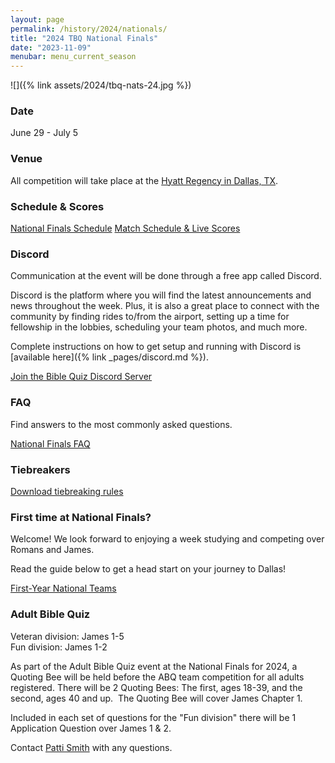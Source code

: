 ```yaml
---
layout: page
permalink: /history/2024/nationals/
title: "2024 TBQ National Finals"
date: "2023-11-09"
menubar: menu_current_season
---
```


![]({% link assets/2024/tbq-nats-24.jpg %})

### Date

June 29 - July 5

### Venue

All competition will take place at the [Hyatt Regency in Dallas, TX](https://www.hyatt.com/en-US/hotel/texas/hyatt-regency-dallas/dfwrd).

<!-- Hotel for 1-4 in a room $139.00. (Regular rate $201.00). Discounted parking at $10.00 per day. (Regular rate $22.00) -->

<!-- <a href="https://www.hyatt.com/en-US/group-booking/DFWRD/G-BIBL" class="button is-primary">Book your room</a> -->

<!-- NOTE: The deadline to get the discounted rate for the hotel is **Tuesday, May 28, 2024**. -->

### Schedule & Scores

<!-- 40 teams compete over 4 days for the National Chamionship.

There will be a 1-on-1 Tournament for those Championship quizzers whose team does not make it.
_(need minimum of 5 quizzers for the 1 on 1 tournament)_ -->

<a href="{% link _pages/history/2024/nationals/schedule.md %}" class="button is-primary">National Finals Schedule</a>
<a href="{% link _pages/live-events.md %}?eventId=7857ed3d-7ac4-4b4a-1275-08dc791c223e" class="button is-primary">Match Schedule &amp; Live Scores</a>

### Discord

Communication at the event will be done through a free app called Discord.

Discord is the platform where you will find the latest announcements and news throughout the week. Plus, it is also a great place to connect with the community by finding rides to/from the airport, setting up a time for fellowship in the lobbies, scheduling your team photos, and much more.

Complete instructions on how to get setup and running with Discord is [available here]({% link _pages/discord.md %}).

<a href="https://discord.gg/URCCZpp9q5" class="button is-primary">Join the Bible Quiz Discord Server</a>

<!-- ### Scholarships

Over $30,000 in scholarships will be awarded to quizzers at Nationals Finals. Hit the link below to view available scholarships. Deadline to apply is June 14, 2024.

<a href="{% link assets/2024/2024-tbq-nationals-scholarships.pdf %}" class="button is-primary">View Scholarship Information</a> -->

<!-- <a href="https://agyouth.formstack.com/forms/scholarship2024" class="button is-primary">Apply for Scholarships</a> -->

### FAQ

Find answers to the most commonly asked questions.

<a href="{% link _pages/history/2024/nationals/faq.md %}" class="button is-primary">National Finals FAQ</a>

### Tiebreakers

<a href="{% link assets/2023/2023 National Finals Tie Breaker Rules.pdf %}" class="button is-primary">Download tiebreaking rules</a>

### First time at National Finals?

Welcome! We look forward to enjoying a week studying and competing over Romans and James.

Read the guide below to get a head start on your journey to Dallas!

<a href="{% link _pages/history/2024/nationals/first-time.md %}" class="button is-primary">First-Year National Teams</a>

### Adult Bible Quiz

Veteran division: James 1-5  
Fun division: James 1-2

As part of the Adult Bible Quiz event at the National Finals for 2024, a Quoting Bee will be held before the ABQ team competition for all adults registered. There will be 2 Quoting Bees: The first, ages 18-39, and the second, ages 40 and up.  The Quoting Bee will cover James Chapter 1.

Included in each set of questions for the "Fun division" there will be 1 Application Question over James 1 & 2.

Contact [Patti Smith](mailto:p.s.momof5@gmail.com) with any questions.

<!-- ### Giving and Donation Opportunities

If you'd like to contribute and help make National Finals possible, take a look at the link below to see how you can make a difference.

<a href="{% link _pages/history/2024/nationals/donations.md %}" class="button is-primary">National Finals Giving Opportunities</a> -->
